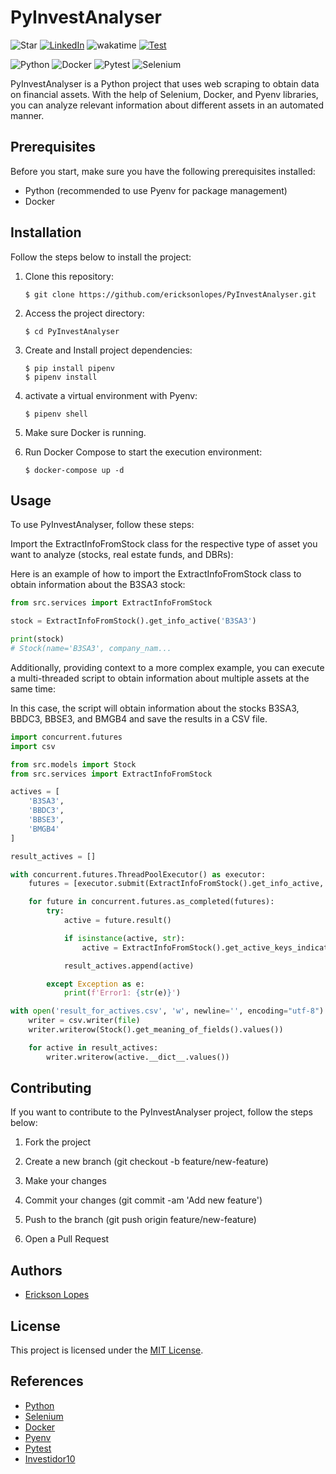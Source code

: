# PyInvestAnalyser

![Star](https://img.shields.io/github/stars/ericksonlopes/PyInvestAnalyser?style=social) [![LinkedIn](https://img.shields.io/badge/LinkedIn-Erickson_Lopes%20-blue)](https://www.linkedin.com/in/ericksonlopes/) ![wakatime](https://wakatime.com/badge/user/541772df-f19f-4145-a40c-cf7ffac73ea5/project/5bfa867f-031e-4498-bdf3-a918ec816f88.svg) [![Test](https://github.com/ericksonlopes/PyInvestAnalyser/actions/workflows/tests.yml/badge.svg?branch=main)](https://github.com/ericksonlopes/PyInvestAnalyser/actions/workflows/tests.yml)

![Python](https://img.shields.io/badge/-Python-3776AB?&logo=Python&logoColor=FFFFFF)
![Docker](https://img.shields.io/badge/-Docker-2496ED?&logo=Docker&logoColor=FFFFFF)
![Pytest](https://img.shields.io/badge/-Pytest-0A9EDC?&logo=Pytest&logoColor=FFFFFF)
![Selenium](https://img.shields.io/badge/-Selenium-43B02A?&logo=Selenium&logoColor=FFFFFF)

[//]: # (![FastAPI]&#40;https://img.shields.io/badge/-FastAPI-009688?&logo=FastAPI&logoColor=FFFFFF&#41;)

[//]: # (![Redis]&#40;https://img.shields.io/badge/-Redis-DC382D?&logo=Redis&logoColor=FFFFFF&#41;)

[//]: # (![Gunicorn]&#40;https://img.shields.io/badge/-Gunicorn-499848?&logo=gunicorn&logoColor=FFFFFF&#41;)

PyInvestAnalyser is a Python project that uses web scraping to obtain data on financial assets. With the help of
Selenium, Docker, and Pyenv libraries, you can analyze relevant information about different assets in an automated
manner.

## Prerequisites

Before you start, make sure you have the following prerequisites installed:

- Python (recommended to use Pyenv for package management)
- Docker

## Installation

Follow the steps below to install the project:

1. Clone this repository:

   ```
   $ git clone https://github.com/ericksonlopes/PyInvestAnalyser.git
   ```

2. Access the project directory:

   ```
   $ cd PyInvestAnalyser
   ```

3. Create and Install project dependencies:

   ```
   $ pip install pipenv
   $ pipenv install
   ```

4. activate a virtual environment with Pyenv:

   ```
   $ pipenv shell
   ```

5. Make sure Docker is running.
6. Run Docker Compose to start the execution environment:

   ```
   $ docker-compose up -d
   ```

## Usage

To use PyInvestAnalyser, follow these steps:

Import the ExtractInfoFromStock class for the respective type of asset you want to analyze (stocks, real estate funds,
and DBRs):

Here is an example of how to import the ExtractInfoFromStock class to obtain information about the B3SA3 stock:

```python
from src.services import ExtractInfoFromStock

stock = ExtractInfoFromStock().get_info_active('B3SA3')

print(stock)
# Stock(name='B3SA3', company_nam...
```

Additionally, providing context to a more complex example, you can execute a multi-threaded script to obtain information
about multiple assets at the same time:

In this case, the script will obtain information about the stocks B3SA3, BBDC3, BBSE3, and BMGB4 and save the results in
a CSV file.

```python
import concurrent.futures
import csv

from src.models import Stock
from src.services import ExtractInfoFromStock

actives = [
    'B3SA3',
    'BBDC3',
    'BBSE3',
    'BMGB4'
]

result_actives = []

with concurrent.futures.ThreadPoolExecutor() as executor:
    futures = [executor.submit(ExtractInfoFromStock().get_info_active, active) for active in actives]

    for future in concurrent.futures.as_completed(futures):
        try:
            active = future.result()

            if isinstance(active, str):
                active = ExtractInfoFromStock().get_active_keys_indicators(active)

            result_actives.append(active)

        except Exception as e:
            print(f'Error1: {str(e)}')

with open('result_for_actives.csv', 'w', newline='', encoding="utf-8") as file:
    writer = csv.writer(file)
    writer.writerow(Stock().get_meaning_of_fields().values())

    for active in result_actives:
        writer.writerow(active.__dict__.values())
```

## Contributing

If you want to contribute to the PyInvestAnalyser project, follow the steps below:

1. Fork the project

2. Create a new branch (git checkout -b feature/new-feature)

3. Make your changes

4. Commit your changes (git commit -am 'Add new feature')

5. Push to the branch (git push origin feature/new-feature)

6. Open a Pull Request

## Authors

- [Erickson Lopes](<https://www.linkedin.com/in/ericksonlopes/>)

## License

This project is licensed under the [MIT License](https://opensource.org/licenses/MIT).

## References

- [Python](https://www.python.org/)
- [Selenium](https://www.selenium.dev/)
- [Docker](https://www.docker.com/)
- [Pyenv](https://pypi.org/project/pyenv/)
- [Pytest](https://docs.pytest.org/)
- [Investidor10](https://investidor10.com.br)
